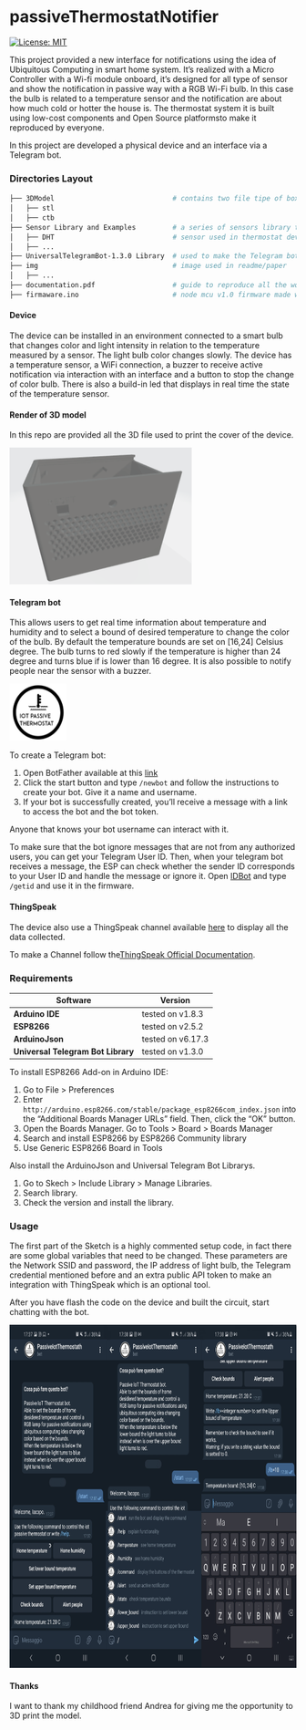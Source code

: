 # passiveThermostatNotifier

[![License: MIT](https://img.shields.io/badge/License-MIT-yellow.svg)](https://opensource.org/licenses/MIT)

This project provided a new interface for notifications using the idea of Ubiquitous Computing in smart home system.
It’s realized with a Micro Controller with a Wi-fi module onboard, it’s designed for all type of sensor and show the notification in passive way with a RGB Wi-Fi bulb.
In this case the bulb is related to a temperature sensor and the notification are about how much cold or hotter the house is.
The thermostat system it is built using low-cost components and Open Source platformsto make it reproduced by everyone.

In this project are developed a physical device and an interface via a Telegram bot.

### Directories Layout

```bash
├── 3DModel                             # contains two file tipe of box model
│   ├── stl
│   ├── ctb
├── Sensor Library and Examples         # a series of sensors library to remake this project
│   ├── DHT                             # sensor used in thermostat device          
│   ├── ...
├── UniversalTelegramBot-1.3.0 Library  # used to make the Telegram bot
├── img                                 # image used in readme/paper
│   ├── ...
├── documentation.pdf                   # guide to reproduce all the work
├── firmaware.ino                       # node mcu v1.0 firmware made with arduino ide
```

#### Device
The device can be installed in an environment connected to a smart bulb that changes color and light intensity in relation to the temperature measured by a sensor.
The light bulb color changes slowly.
The device has a temperature sensor, a WiFi connection, a buzzer to receive active notification via interaction with an interface and a button to stop the change of color bulb.
There is also a build-in led that displays in real time the state of the temperature sensor.
#### Render of 3D model
In this repo are provided all the 3D file used to print the cover of the device.

<img src="https://github.com/iacopoerpichini/passiveThermostatNotifier/blob/master/img/animation.gif" height="240" width="320">

#### Telegram bot
This allows users to get real time information about temperature and humidity and to select a bound of desired temperature to change the color of the bulb.
By default the temperature bounds are set on [16,24] Celsius degree.
The bulb turns to red slowly if the temperature is higher than 24 degree and turns blue if is lower than 16 degree.
It is also possible to notify people near the sensor with a buzzer.

<img src="https://github.com/iacopoerpichini/passiveThermostatNotifier/blob/master/img/logo.PNG" height="100" width="100">

To create a Telegram bot:
  1. Open BotFather available at this [link](https://t.me/botfather)
  2. Click the start button and type `/newbot` and follow the instructions to create your bot. Give it a name and username.
  3. If your bot is successfully created, you’ll receive a message with a link to access the bot and the bot token.

Anyone that knows your bot username can interact with it. 

To make sure that the bot ignore messages that are not from any authorized users, you can get your Telegram User ID.
Then, when your telegram bot receives a message, the ESP can check whether the sender ID corresponds to your User ID and handle the message or ignore it.
Open [IDBot](t.me/myidbot) and type `/getid` and use it in the firmware.

#### ThingSpeak

The device also use a ThingSpeak channel available [here](https://thingspeak.com/channels/1367465) to display all the data collected.

To make a Channel follow the[ThingSpeak Official Documentation](https://www.mathworks.com/help/thingspeak/collect-data-in-a-new-channel.html).

### Requirements
| Software                           | Version             |
| -----------------------------------|---------------------|
| **Arduino IDE**                    | tested on v1.8.3    | 
| **ESP8266**                        | tested on v2.5.2    | 
| **ArduinoJson**                    | tested on v6.17.3   | 
| **Universal Telegram Bot Library** | tested on v1.3.0    | 

To install ESP8266 Add-on in Arduino IDE:
  1. Go to File > Preferences
  2. Enter `http://arduino.esp8266.com/stable/package_esp8266com_index.json` into the “Additional Boards Manager URLs” field. Then, click the “OK” button.
  3. Open the Boards Manager. Go to Tools > Board > Boards Manager
  4. Search and install ESP8266 by ESP8266 Community library
  5. Use Generic ESP8266 Board in Tools
  
Also install the ArduinoJson and Universal Telegram Bot Librarys.

  1. Go to Skech > Include Library > Manage Libraries.
  2. Search library.
  3. Check the version and install the library.

### Usage
The first part of the Sketch is a highly commented setup code, in fact there are some global variables that need to be changed.
These parameters are the Network SSID and password, the IP address of light bulb, the Telegram credential mentioned before and an extra public API token to make an integration with ThingSpeak which is an optional tool.

After you have flash the code on the device and built the circuit, start chatting with the bot.

<img src="https://github.com/iacopoerpichini/passiveThermostatNotifier/blob/master/img/botscreen.png" height="602" width="874">

#### Thanks
I want to thank my childhood friend Andrea for giving me the opportunity to 3D print the model.
